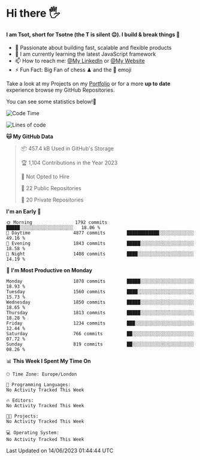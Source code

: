 # Hi there :raised_hand_with_fingers_splayed:
#### I am Tsot, short for Tsotne (the T is silent :wink:). I build & break things :space_invader:
- :telescope: Passionate about building fast, scalable and flexible products
- :seedling: I am currently learning the latest JavaScript framework 
- :mailbox: How to reach me: [@My LinkedIn](https://www.linkedin.com/in/tsotne-gvadzabia/) or [@My Website](https://tsotne.co.uk/contact)
- :zap: Fun Fact: Big Fan of chess ♟ and the 👾 emoji

Take a look at my Projects on my [Portfolio](https://tsotne.co.uk/) or for a more **up to date** experience browse my GitHub Repositories.

You can see some statistics below!:space_invader:
<!--START_SECTION:waka-->
![Code Time](http://img.shields.io/badge/Code%20Time-761%20hrs%202%20mins-blue)

![Lines of code](https://img.shields.io/badge/From%20Hello%20World%20I%27ve%20Written-5.5%20million%20lines%20of%20code-blue)

**🐱 My GitHub Data** 

> 📦 457.4 kB Used in GitHub's Storage 
 > 
> 🏆 1,104 Contributions in the Year 2023
 > 
> 🚫 Not Opted to Hire
 > 
> 📜 22 Public Repositories 
 > 
> 🔑 20 Private Repositories 
 > 
**I'm an Early 🐤** 

```text
🌞 Morning                1792 commits        █████░░░░░░░░░░░░░░░░░░░░   18.06 % 
🌆 Daytime                4877 commits        ████████████░░░░░░░░░░░░░   49.16 % 
🌃 Evening                1843 commits        █████░░░░░░░░░░░░░░░░░░░░   18.58 % 
🌙 Night                  1408 commits        ████░░░░░░░░░░░░░░░░░░░░░   14.19 % 
```
📅 **I'm Most Productive on Monday** 

```text
Monday                   1878 commits        █████░░░░░░░░░░░░░░░░░░░░   18.93 % 
Tuesday                  1560 commits        ████░░░░░░░░░░░░░░░░░░░░░   15.73 % 
Wednesday                1850 commits        █████░░░░░░░░░░░░░░░░░░░░   18.65 % 
Thursday                 1813 commits        █████░░░░░░░░░░░░░░░░░░░░   18.28 % 
Friday                   1234 commits        ███░░░░░░░░░░░░░░░░░░░░░░   12.44 % 
Saturday                 766 commits         ██░░░░░░░░░░░░░░░░░░░░░░░   07.72 % 
Sunday                   819 commits         ██░░░░░░░░░░░░░░░░░░░░░░░   08.26 % 
```


📊 **This Week I Spent My Time On** 

```text
🕑︎ Time Zone: Europe/London

💬 Programming Languages: 
No Activity Tracked This Week

🔥 Editors: 
No Activity Tracked This Week

🐱‍💻 Projects: 
No Activity Tracked This Week

💻 Operating System: 
No Activity Tracked This Week
```


 Last Updated on 14/06/2023 01:44:44 UTC
<!--END_SECTION:waka-->
